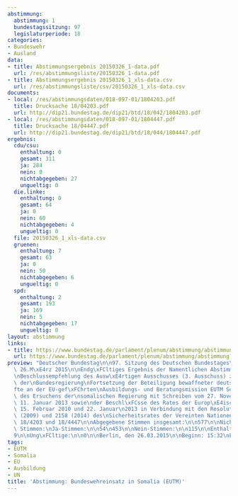 ```yaml
---
abstimmung:
  abstimmung: 1
  bundestagssitzung: 97
  legislaturperiode: 18
categories:
- Bundeswehr
- Ausland
data:
- title: Abstimmungsergebnis 20150326_1-data.pdf
  url: /res/abstimmungsliste/20150326_1-data.pdf
- title: Abstimmungsergebnis 20150326_1_xls-data.csv
  url: /res/abstimmungsliste/csv/20150326_1_xls-data.csv
documents:
- local: /res/abstimmungsdaten/018-097-01/1804203.pdf
  title: Drucksache 18/04203.pdf
  url: http://dip21.bundestag.de/dip21/btd/18/042/1804203.pdf
- local: /res/abstimmungsdaten/018-097-01/1804447.pdf
  title: Drucksache 18/04447.pdf
  url: http://dip21.bundestag.de/dip21/btd/18/044/1804447.pdf
ergebnis:
  cdu/csu:
    enthaltung: 0
    gesamt: 311
    ja: 284
    nein: 0
    nichtabgegeben: 27
    ungueltig: 0
  die.linke:
    enthaltung: 0
    gesamt: 64
    ja: 0
    nein: 60
    nichtabgegeben: 4
    ungueltig: 0
  file: 20150326_1_xls-data.csv
  gruenen:
    enthaltung: 7
    gesamt: 63
    ja: 0
    nein: 50
    nichtabgegeben: 6
    ungueltig: 0
  spd:
    enthaltung: 2
    gesamt: 193
    ja: 169
    nein: 5
    nichtabgegeben: 17
    ungueltig: 0
layout: abstimmung
links:
- title: https://www.bundestag.de/parlament/plenum/abstimmung/abstimmung?id=330
  url: https://www.bundestag.de/parlament/plenum/abstimmung/abstimmung?id=330
preview: "Deutscher Bundestag\n\n97. Sitzung des Deutschen Bundestages\nam Donnerstag,\
  \ 26.M\xE4rz 2015\n\nEndg\xFCltiges Ergebnis der Namentlichen Abstimmung Nr. 1\n\
  \nBeschlussempfehlung des Ausw\xE4rtigen Ausschusses (3. Ausschuss) zu dem Antrag\
  \ der\nBundesregierung\nFortsetzung der Beteiligung bewaffneter deutscher Streitkr\xE4\
  fte an der EU-gef\xFChrten\nAusbildungs- und Beratungsmission EUTM Somalia auf Grundlage\
  \ des Ersuchens der\nsomalischen Regierung mit Schreiben vom 27. November 2012 und\
  \ 11. Januar 2013 sowie\nder Beschl\xFCsse des Rates der Europ\xE4ischen Union vom\
  \ 15. Februar 2010 und 22. Januar\n2013 in Verbindung mit den Resolutionen 1872\
  \ (2009) und 2158 (2014) des\nSicherheitsrates der Vereinten Nationen\nDrucksachen\
  \ 18/4203 und 18/4447\n\nAbgegebene Stimmen insgesamt:\n\n577\n\nNicht abgegebene\
  \ Stimmen:\nJa-Stimmen:\n\n54\n453\n\nNein-Stimmen:\n\n115\n\nEnthaltungen:\n\n\
  9\n\nUng\xFCltige:\n\n0\n\nBerlin, den 26.03.2015\n\nBeginn: 15:32\nEnde: 15:35\n"
tags:
- EUTM
- Somalia
- EU
- Ausbildung
- UN
title: 'Abstimmung: Bundeswehreinsatz in Somalia (EUTM)'
---
```

